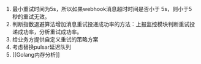 1. 最小重试时间为5s，所以如果webhook消息超时时间是否小于 5s，则小于5秒的重试无效。
2. 判断指数退避算法增加消息重试投递成功率的方法：上报监控模块判断重试投递成功率，分析重试成功率。
4. 给业务方提供自定义重试的策略方案
5. 考虑替换pulsar延迟队列
7. [[Golang内存分析]]

